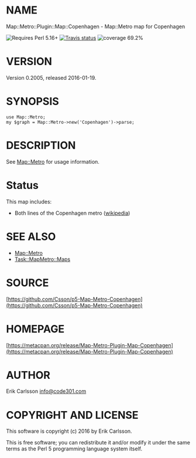 # NAME

Map::Metro::Plugin::Map::Copenhagen - Map::Metro map for Copenhagen

![Requires Perl 5.16+](https://img.shields.io/badge/perl-5.16+-brightgreen.svg) [![Travis status](https://api.travis-ci.org/Csson/p5-Map-Metro-Copenhagen.svg?branch=master)](https://travis-ci.org/Csson/p5-Map-Metro-Copenhagen) ![coverage 69.2%](https://img.shields.io/badge/coverage-69.2%-red.svg)

# VERSION

Version 0.2005, released 2016-01-19.

# SYNOPSIS

    use Map::Metro;
    my $graph = Map::Metro->new('Copenhagen')->parse;

# DESCRIPTION

See [Map::Metro](https://metacpan.org/pod/Map::Metro) for usage information.

# Status

This map includes:

- Both lines of the Copenhagen metro ([wikipedia](https://en.wikipedia.org/wiki/Copenhagen_metro))

# SEE ALSO

- [Map::Metro](https://metacpan.org/pod/Map::Metro)
- [Task::MapMetro::Maps](https://metacpan.org/pod/Task::MapMetro::Maps)

# SOURCE

[https://github.com/Csson/p5-Map-Metro-Copenhagen](https://github.com/Csson/p5-Map-Metro-Copenhagen)

# HOMEPAGE

[https://metacpan.org/release/Map-Metro-Plugin-Map-Copenhagen](https://metacpan.org/release/Map-Metro-Plugin-Map-Copenhagen)

# AUTHOR

Erik Carlsson <info@code301.com>

# COPYRIGHT AND LICENSE

This software is copyright (c) 2016 by Erik Carlsson.

This is free software; you can redistribute it and/or modify it under
the same terms as the Perl 5 programming language system itself.
